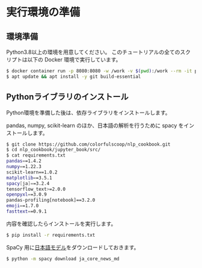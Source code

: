 # 実行環境の準備

## 環境準備

Python3.8以上の環境を用意してください。
このチュートリアルの全てのスクリプトは以下の Docker 環境で実行しています。

```sh
$ docker container run -p 8080:8080 -w /work -v $(pwd):/work --rm -it python:3.8.6-slim-buster bash
$ apt update && apt install -y git build-essential
```

## Pythonライブラリのインストール

Python環境を準備した後は、依存ライブラリをインストールします。

pandas, numpy, scikit-learn のほか、日本語の解析を行うために spacy をインストールします。

```sh
$ git clone https://github.com/colorfulscoop/nlp_cookbook.git
$ cd nlp_cookbook/jupyter_book/src/
$ cat requirements.txt
pandas==1.4.2
numpy==1.22.3
scikit-learn==1.0.2
matplotlib==3.5.1
spacy[ja]==3.2.4
tensorflow_text>=2.0.0
openpyxl==3.0.9
pandas-profiling[notebook]==3.2.0
emoji==1.7.0
fasttext==0.9.1
```

内容を確認したらインストールを実行します。

```sh
$ pip install -r requirements.txt
```

SpaCy 用に[日本語モデル](https://spacy.io/models/ja#ja_core_news_sm)をダウンロードしておきます。

```sh
$ python -m spacy download ja_core_news_md
```
